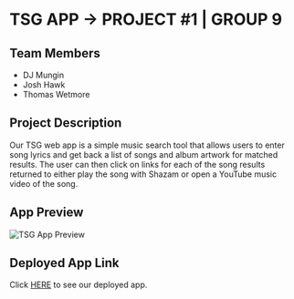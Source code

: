 # TSG APP → PROJECT #1 | GROUP 9

## Team Members

- DJ Mungin
- Josh Hawk
- Thomas Wetmore

## Project Description

Our TSG web app is a simple music search tool that allows users to enter song lyrics and get back a list of songs and album artwork for matched results. The user can then click on links for each of the song results returned to either play the song with Shazam or open a YouTube music video of the song.

## App Preview

![TSG App Preview](./assets/images/TSG%20App%20Preview.gif)

## Deployed App Link

Click [HERE](https://hawkjosh.github.io/module1-code-refactor-challenge/) to see our deployed app.